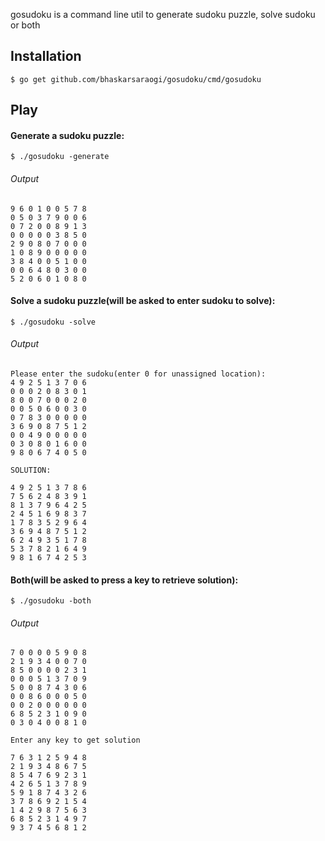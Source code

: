 gosudoku is a command line util to generate sudoku puzzle, solve sudoku or both

## Installation

```
$ go get github.com/bhaskarsaraogi/gosudoku/cmd/gosudoku
```

## Play

#### Generate a sudoku puzzle:
```
$ ./gosudoku -generate
```
###### Output

    9 6 0 1 0 0 5 7 8 
    0 5 0 3 7 9 0 0 6 
    0 7 2 0 0 8 9 1 3 
    0 0 0 0 0 3 8 5 0 
    2 9 0 8 0 7 0 0 0 
    1 0 8 9 0 0 0 0 0 
    3 8 4 0 0 5 1 0 0 
    0 0 6 4 8 0 3 0 0 
    5 2 0 6 0 1 0 8 0 


#### Solve a sudoku puzzle(will be asked to enter sudoku to solve):
```
$ ./gosudoku -solve
```
###### Output
```
Please enter the sudoku(enter 0 for unassigned location):
4 9 2 5 1 3 7 0 6 
0 0 0 2 0 8 3 0 1 
8 0 0 7 0 0 0 2 0 
0 0 5 0 6 0 0 3 0 
0 7 8 3 0 0 0 0 0 
3 6 9 0 8 7 5 1 2 
0 0 4 9 0 0 0 0 0 
0 3 0 8 0 1 6 0 0 
9 8 0 6 7 4 0 5 0 
 
SOLUTION:
 
4 9 2 5 1 3 7 8 6 
7 5 6 2 4 8 3 9 1 
8 1 3 7 9 6 4 2 5 
2 4 5 1 6 9 8 3 7 
1 7 8 3 5 2 9 6 4 
3 6 9 4 8 7 5 1 2 
6 2 4 9 3 5 1 7 8 
5 3 7 8 2 1 6 4 9 
9 8 1 6 7 4 2 5 3 

```

#### Both(will be asked to press a key to retrieve solution):
```
$ ./gosudoku -both
```

###### Output

```
7 0 0 0 0 5 9 0 8 
2 1 9 3 4 0 0 7 0 
8 5 0 0 0 0 2 3 1 
0 0 0 5 1 3 7 0 9 
5 0 0 8 7 4 3 0 6 
0 0 8 6 0 0 0 5 0 
0 0 2 0 0 0 0 0 0 
6 8 5 2 3 1 0 9 0 
0 3 0 4 0 0 8 1 0 
 
Enter any key to get solution
 
7 6 3 1 2 5 9 4 8 
2 1 9 3 4 8 6 7 5 
8 5 4 7 6 9 2 3 1 
4 2 6 5 1 3 7 8 9 
5 9 1 8 7 4 3 2 6 
3 7 8 6 9 2 1 5 4 
1 4 2 9 8 7 5 6 3 
6 8 5 2 3 1 4 9 7 
9 3 7 4 5 6 8 1 2 

```